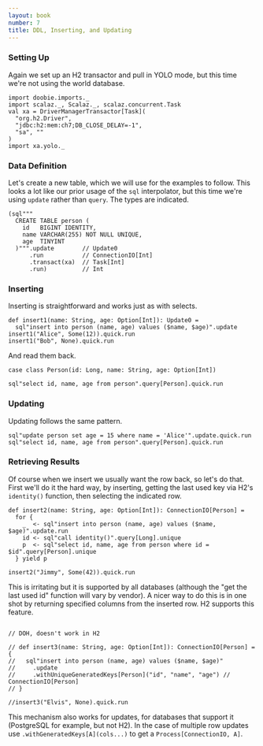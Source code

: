 ```yaml
---
layout: book
number: 7
title: DDL, Inserting, and Updating
---
```



### Setting Up

Again we set up an H2 transactor and pull in YOLO mode, but this time we're not using the world database.

```tut:silent
import doobie.imports._
import scalaz._, Scalaz._, scalaz.concurrent.Task
val xa = DriverManagerTransactor[Task](
  "org.h2.Driver",                      
  "jdbc:h2:mem:ch7;DB_CLOSE_DELAY=-1",  
  "sa", ""                              
)
import xa.yolo._
```

### Data Definition

Let's create a new table, which we will use for the examples to follow. This looks a lot like our prior usage of the `sql` interpolator, but this time we're using `update` rather than `query`. The types are indicated.

```tut
(sql"""
  CREATE TABLE person (
    id   BIGINT IDENTITY,
    name VARCHAR(255) NOT NULL UNIQUE,
    age  TINYINT
  )""".update        // Update0
      .run           // ConnectionIO[Int]
      .transact(xa)  // Task[Int]
      .run)          // Int
```



### Inserting


Inserting is straightforward and works just as with selects.

```tut
def insert1(name: String, age: Option[Int]): Update0 =
  sql"insert into person (name, age) values ($name, $age)".update
insert1("Alice", Some(12)).quick.run
insert1("Bob", None).quick.run
```

And read them back.

```tut:silent
case class Person(id: Long, name: String, age: Option[Int])
```

```tut
sql"select id, name, age from person".query[Person].quick.run
```


### Updating


Updating follows the same pattern.

```tut
sql"update person set age = 15 where name = 'Alice'".update.quick.run
sql"select id, name, age from person".query[Person].quick.run
```

### Retrieving Results

Of course when we insert we usually want the row back, so let's do that. First we'll do it the hard way, by inserting, getting the last used key via H2's `identity()` function, then selecting the indicated row. 

```tut:silent
def insert2(name: String, age: Option[Int]): ConnectionIO[Person] =
  for {
    _  <- sql"insert into person (name, age) values ($name, $age)".update.run
    id <- sql"call identity()".query[Long].unique
    p  <- sql"select id, name, age from person where id = $id".query[Person].unique
  } yield p
```

```tut
insert2("Jimmy", Some(42)).quick.run
```

This is irritating but it is supported by all databases (although the "get the last used id" function will vary by vendor). A nicer way to do this is in one shot by returning specified columns from the inserted row. H2 supports this feature.


```tut:silent

// DOH, doesn't work in H2

// def insert3(name: String, age: Option[Int]): ConnectionIO[Person] = {
//   sql"insert into person (name, age) values ($name, $age)"
//     .update
//     .withUniqueGeneratedKeys[Person]("id", "name", "age") // ConnectionIO[Person]
// }
```

```tut
//insert3("Elvis", None).quick.run
```

This mechanism also works for updates, for databases that support it (PostgreSQL for example, but not H2). In the case of multiple row updates use `.withGeneratedKeys[A](cols...)` to get a `Process[ConnectionIO, A]`.






